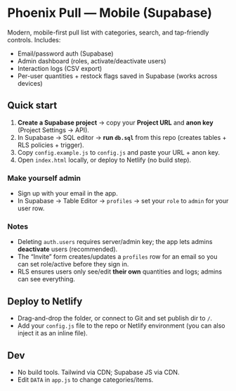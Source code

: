 # Phoenix Pull — Mobile (Supabase)
Modern, mobile-first pull list with categories, search, and tap-friendly controls. Includes:
- Email/password auth (Supabase)
- Admin dashboard (roles, activate/deactivate users)
- Interaction logs (CSV export)
- Per-user quantities + restock flags saved in Supabase (works across devices)

## Quick start
1. **Create a Supabase project** → copy your **Project URL** and **anon key** (Project Settings → API).
2. In Supabase → SQL editor → **run `db.sql`** from this repo (creates tables + RLS policies + trigger).
3. Copy `config.example.js` to `config.js` and paste your URL + anon key.
4. Open `index.html` locally, or deploy to Netlify (no build step).

### Make yourself admin
- Sign up with your email in the app.
- In Supabase → Table Editor → `profiles` → set your `role` to `admin` for your user row.

### Notes
- Deleting `auth.users` requires server/admin key; the app lets admins **deactivate** users (recommended).
- The “Invite” form creates/updates a `profiles` row for an email so you can set role/active before they sign in.
- RLS ensures users only see/edit **their own** quantities and logs; admins can see everything.

## Deploy to Netlify
- Drag-and-drop the folder, or connect to Git and set publish dir to `/`.
- Add your `config.js` file to the repo or Netlify environment (you can also inject it as an inline file).

## Dev
- No build tools. Tailwind via CDN; Supabase JS via CDN.
- Edit `DATA` in `app.js` to change categories/items.
